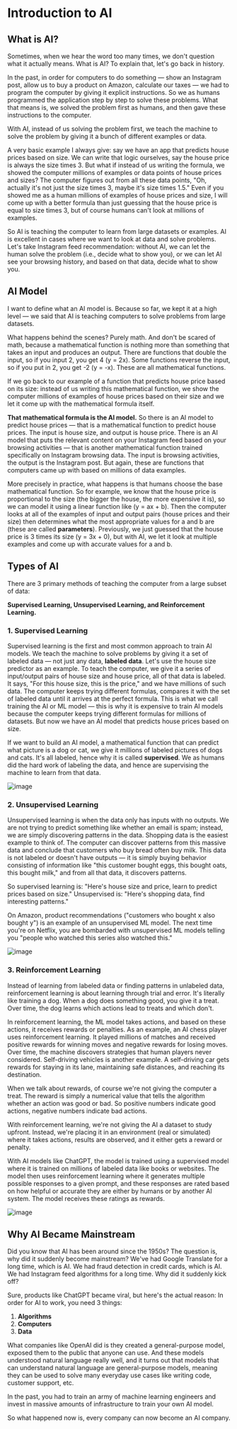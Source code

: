 # Introduction to AI

## What is AI?

Sometimes, when we hear the word too many times, we don't question what it actually means. What is AI? To explain that, let's go back in history.

In the past, in order for computers to do something — show an Instagram post, allow us to buy a product on Amazon, calculate our taxes — we had to program the computer by giving it explicit instructions. So we as humans programmed the application step by step to solve these problems. What that means is, we solved the problem first as humans, and then gave these instructions to the computer.

With AI, instead of us solving the problem first, we teach the machine to solve the problem by giving it a bunch of different examples or data.

A very basic example I always give: say we have an app that predicts house prices based on size. We can write that logic ourselves, say the house price is always the size times 3. But what if instead of us writing the formula, we showed the computer millions of examples or data points of house prices and sizes? The computer figures out from all these data points, "Oh, actually it's not just the size times 3, maybe it's size times 1.5." Even if you showed me as a human millions of examples of house prices and size, I will come up with a better formula than just guessing that the house price is equal to size times 3, but of course humans can't look at millions of examples.

So AI is teaching the computer to learn from large datasets or examples. AI is excellent in cases where we want to look at data and solve problems. Let's take Instagram feed recommendation: without AI, we can let the human solve the problem (i.e., decide what to show you), or we can let AI see your browsing history, and based on that data, decide what to show you.

## AI Model

I want to define what an AI model is. Because so far, we kept it at a high level — we said that AI is teaching computers to solve problems from large datasets.

What happens behind the scenes? Purely math. And don't be scared of math, because a mathematical function is nothing more than something that takes an input and produces an output. There are functions that double the input, so if you input 2, you get 4 (y = 2x). Some functions reverse the input, so if you put in 2, you get -2 (y = -x). These are all mathematical functions.

If we go back to our example of a function that predicts house price based on its size: instead of us writing this mathematical function, we show the computer millions of examples of house prices based on their size and we let it come up with the mathematical formula itself.

**That mathematical formula is the AI model.** So there is an AI model to predict house prices — that is a mathematical function to predict house prices. The input is house size, and output is house price. There is an AI model that puts the relevant content on your Instagram feed based on your browsing activities — that is another mathematical function trained specifically on Instagram browsing data. The input is browsing activities, the output is the Instagram post. But again, these are functions that computers came up with based on millions of data examples.

More precisely in practice, what happens is that humans choose the base mathematical function. So for example, we know that the house price is proportional to the size (the bigger the house, the more expensive it is), so we can model it using a linear function like (y = ax + b). Then the computer looks at all of the examples of input and output pairs (house prices and their size) then determines what the most appropriate values for a and b are (these are called **parameters**). Previously, we just guessed that the house price is 3 times its size (y = 3x + 0), but with AI, we let it look at multiple examples and come up with accurate values for a and b.

## Types of AI

There are 3 primary methods of teaching the computer from a large subset of data:

**Supervised Learning, Unsupervised Learning, and Reinforcement Learning.**

### 1. Supervised Learning

Supervised learning is the first and most common approach to train AI models. We teach the machine to solve problems by giving it a set of labeled data — not just any data, **labeled data**. Let's use the house size predictor as an example. To teach the computer, we give it a series of input/output pairs of house size and house price, all of that data is labeled. It says, "For this house size, this is the price," and we have millions of such data. The computer keeps trying different formulas, compares it with the set of labeled data until it arrives at the perfect formula. This is what we call training the AI or ML model — this is why it is expensive to train AI models because the computer keeps trying different formulas for millions of datasets. But now we have an AI model that predicts house prices based on size.

If we want to build an AI model, a mathematical function that can predict what picture is a dog or cat, we give it millions of labeled pictures of dogs and cats. It's all labeled, hence why it is called **supervised**. We as humans did the hard work of labeling the data, and hence are supervising the machine to learn from that data.

![image](https://github.com/user-attachments/assets/4c1b4c17-b1f6-4070-b528-689c6b681668)



### 2. Unsupervised Learning

Unsupervised learning is when the data only has inputs with no outputs. We are not trying to predict something like whether an email is spam; instead, we are simply discovering patterns in the data. Shopping data is the easiest example to think of. The computer can discover patterns from this massive data and conclude that customers who buy bread often buy milk. This data is not labeled or doesn't have outputs — it is simply buying behavior consisting of information like "this customer bought eggs, this bought oats, this bought milk," and from all that data, it discovers patterns.

So supervised learning is: "Here's house size and price, learn to predict prices based on size." Unsupervised is: "Here's shopping data, find interesting patterns."

On Amazon, product recommendations ("customers who bought x also bought y") is an example of an unsupervised ML model. The next time you're on Netflix, you are bombarded with unsupervised ML models telling you "people who watched this series also watched this."

![image](https://github.com/user-attachments/assets/c5538fab-6499-4179-be97-b74a1761fd0e)


### 3. Reinforcement Learning

Instead of learning from labeled data or finding patterns in unlabeled data, reinforcement learning is about learning through trial and error. It's literally like training a dog. When a dog does something good, you give it a treat. Over time, the dog learns which actions lead to treats and which don't.

In reinforcement learning, the ML model takes actions, and based on these actions, it receives rewards or penalties. As an example, an AI chess player uses reinforcement learning. It played millions of matches and received positive rewards for winning moves and negative rewards for losing moves. Over time, the machine discovers strategies that human players never considered. Self-driving vehicles is another example. A self-driving car gets rewards for staying in its lane, maintaining safe distances, and reaching its destination.

When we talk about rewards, of course we're not giving the computer a treat. The reward is simply a numerical value that tells the algorithm whether an action was good or bad. So positive numbers indicate good actions, negative numbers indicate bad actions.

With reinforcement learning, we're not giving the AI a dataset to study upfront. Instead, we're placing it in an environment (real or simulated) where it takes actions, results are observed, and it either gets a reward or penalty.

With AI models like ChatGPT, the model is trained using a supervised model where it is trained on millions of labeled data like books or websites. The model then uses reinforcement learning where it generates multiple possible responses to a given prompt, and these responses are rated based on how helpful or accurate they are either by humans or by another AI system. The model receives these ratings as rewards.

![image](https://github.com/user-attachments/assets/d72c893d-1390-4583-8007-50aa0c6bf6d1)


## Why AI Became Mainstream

Did you know that AI has been around since the 1950s? The question is, why did it suddenly become mainstream? We've had Google Translate for a long time, which is AI. We had fraud detection in credit cards, which is AI. We had Instagram feed algorithms for a long time. Why did it suddenly kick off?

Sure, products like ChatGPT became viral, but here's the actual reason: In order for AI to work, you need 3 things:

1. **Algorithms**
2. **Computers** 
3. **Data**

What companies like OpenAI did is they created a general-purpose model, exposed them to the public that anyone can use. And these models understood natural language really well, and it turns out that models that can understand natural language are general-purpose models, meaning they can be used to solve many everyday use cases like writing code, customer support, etc.

In the past, you had to train an army of machine learning engineers and invest in massive amounts of infrastructure to train your own AI model.

So what happened now is, every company can now become an AI company.
